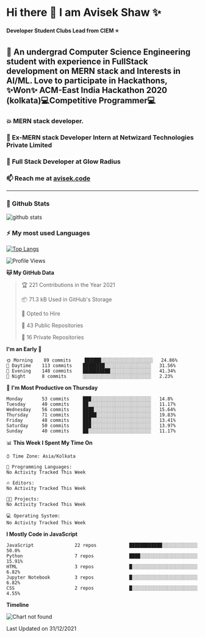 # Hi there 👋 I am Avisek Shaw ✨
#### Developer Student Clubs Lead from CIEM :star:
💬 An undergrad Computer Science Engineering student with experience in FullStack development on MERN stack and Interests in AI/ML. 
Love to participate in Hackathons, ✨Won✨ ACM-East India Hackathon 2020 (kolkata):computer:Competitive Programmer:computer:
---
###  :boom: MERN stack developer.
###  🔭 Ex-MERN stack Developer Intern at Netwizard Technologies Private Limited
###  🔭 Full Stack Developer at Glow Radius
###  📫 Reach me at [avisek.code](https://avisekcode.netlify.app/)
---
### 🌱 Github Stats
![github stats](https://github-readme-stats.vercel.app/api?username=shawavisek35&count_private=true&show_icons=true&bg_color=315,48c6ef,6f86d6&title_color=ffffff&text_color=ffffff&icon_color=ee609c)
### ⚡ My most used Languages 
<!--![github stats](https://github-readme-stats.vercel.app/api?username=shawavisek35&show_icons=true&theme=radical)-->
[![Top Langs](https://github-readme-stats.vercel.app/api/top-langs/?username=shawavisek35&layout=compact)](https://github.com/shawavisek35)
<!--START_SECTION:waka-->
![Profile Views](http://img.shields.io/badge/Profile%20Views-0-blue)

**🐱 My GitHub Data** 

> 🏆 221 Contributions in the Year 2021
 > 
> 📦 71.3 kB Used in GitHub's Storage 
 > 
> 💼 Opted to Hire
 > 
> 📜 43 Public Repositories 
 > 
> 🔑 16 Private Repositories  
 > 
**I'm an Early 🐤** 

```text
🌞 Morning    89 commits     ██████░░░░░░░░░░░░░░░░░░░   24.86% 
🌆 Daytime    113 commits    ████████░░░░░░░░░░░░░░░░░   31.56% 
🌃 Evening    148 commits    ██████████░░░░░░░░░░░░░░░   41.34% 
🌙 Night      8 commits      ░░░░░░░░░░░░░░░░░░░░░░░░░   2.23%

```
📅 **I'm Most Productive on Thursday** 

```text
Monday       53 commits     ███░░░░░░░░░░░░░░░░░░░░░░   14.8% 
Tuesday      40 commits     ██░░░░░░░░░░░░░░░░░░░░░░░   11.17% 
Wednesday    56 commits     ████░░░░░░░░░░░░░░░░░░░░░   15.64% 
Thursday     71 commits     █████░░░░░░░░░░░░░░░░░░░░   19.83% 
Friday       48 commits     ███░░░░░░░░░░░░░░░░░░░░░░   13.41% 
Saturday     50 commits     ███░░░░░░░░░░░░░░░░░░░░░░   13.97% 
Sunday       40 commits     ██░░░░░░░░░░░░░░░░░░░░░░░   11.17%

```


📊 **This Week I Spent My Time On** 

```text
⌚︎ Time Zone: Asia/Kolkata

💬 Programming Languages: 
No Activity Tracked This Week

🔥 Editors: 
No Activity Tracked This Week

🐱‍💻 Projects: 
No Activity Tracked This Week

💻 Operating System: 
No Activity Tracked This Week

```

**I Mostly Code in JavaScript** 

```text
JavaScript               22 repos            ████████████░░░░░░░░░░░░░   50.0% 
Python                   7 repos             ████░░░░░░░░░░░░░░░░░░░░░   15.91% 
HTML                     3 repos             █░░░░░░░░░░░░░░░░░░░░░░░░   6.82% 
Jupyter Notebook         3 repos             █░░░░░░░░░░░░░░░░░░░░░░░░   6.82% 
CSS                      2 repos             █░░░░░░░░░░░░░░░░░░░░░░░░   4.55%

```


**Timeline**

![Chart not found](https://raw.githubusercontent.com/shawavisek35/shawavisek35/master/charts/bar_graph.png) 


 Last Updated on 31/12/2021
<!--END_SECTION:waka-->
